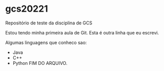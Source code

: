 # gcs20221
Repositório de teste da disciplina de GCS

Estou tendo minha primeira aula de Git.
Esta é outra linha que eu escrevi.

Algumas linguagens que conheco sao:
- Java
- C++
- Python
FIM DO ARQUIVO.
